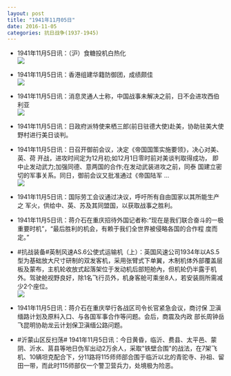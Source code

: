 ```yaml
---
layout: post
title: "1941年11月05日"
date: 2016-11-05
categories: 抗日战争(1937-1945)
---
```


<meta name="referrer" content="no-referrer" />

- 1941年11月5日讯：（沪）食糖投机白热化 <br/><img src="https://ww4.sinaimg.cn/large/aca367d8jw1f9hmlyxscsj20cv0br0ut.jpg" />

- 1941年11月5日讯：香港组建华籍防御团，成绩颇佳 <br/><img src="https://ww4.sinaimg.cn/large/aca367d8jw1f9hkv7v37ij20c705p3zi.jpg" />

- 1941年11月5日讯：消息灵通人士称，中国战事未解决之前，日不会进攻西伯利亚 <br/><img src="https://ww2.sinaimg.cn/large/aca367d8jw1f9hj5s4sbfj20750g40ua.jpg" />

- 1941年11月5日讯：日政府派特使来栖三郎(前日驻德大使)赴美，协助驻美大使 野村进行美日谈判。 

- 1941年11月5日讯：日召开御前会议，决定《帝国国策实施要领》，决心对美、英、荷 开战，进攻时间定为12月初;如12月1日零时前对美谈判取得成功， 即中止发动武力;加强同德、意两国的合作;在发动武装进攻之前，同泰 国建立密切的军事关系。同日，御前会议又批准通过《帝国陆军 ... <br/><img src="https://ww2.sinaimg.cn/large/aca367d8jw1f9hdy8tfrvj20c80ay0u7.jpg" />

- 1941年11月5日讯：国际劳工会议通过决议，呼吁所有自由国家以其所能生产之 军火，供给中、英、苏及其同盟国，以获取战事之胜利。 

- 1941年11月5日讯：蒋介石在重庆招待外国记者称:“现在是我们联合奋斗的一极重要时机”，“最后胜利的机会，有赖于我们全世界被侵略各国的合作程 度而定。” 

- #抗战装备#英制风速AS.6公使式运输机（上）：英国风速公司1934年以AS.5型为基础放大尺寸研制的双发客机，采用张臂式下单翼，木制机体外部覆盖层板及蒙布，主机轮收放式起落架位于发动机后部短舱內，但机轮仍半露于机外。驾驶舱视野良好，除1名飞行员外，机身客舱可乘坐8人，若安装厕所需减少2个座位。 <br/><img src="https://ww2.sinaimg.cn/large/aca367d8jw1f9h02j5ozuj20dc0eodh5.jpg" />

- 1941年11月5日讯：蒋介石在重庆举行各战区司令长官紧急会议，商讨保 卫滇缅路计划及原料入口、与各国军事合作等问题。会后，商震及内政 部长周钟岳飞昆明协助龙云计划保卫滇缅公路问题。 

- #沂蒙山区反扫荡# 1941年11月5日讯：今日黄昏，临沂、费县、太平邑、蒙阴、沂水、莒县等地日伪军出动2万余人，采取"铁壁合围"的战法，在7架飞机、10辆坦克配合下，分11路将115师师部合围于临沂以北的青驼寺、孙祖、留田一带，而此时115师部仅一个警卫营兵力，处境极为险恶。 

